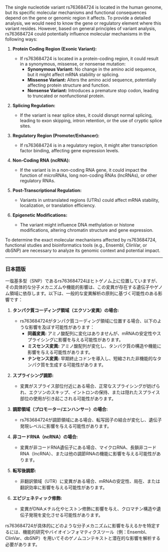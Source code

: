The single nucleotide variant rs763684724 is located in the human genome, but its specific molecular mechanisms and functional consequences depend on the gene or genomic region it affects. To provide a detailed analysis, we would need to know the gene or regulatory element where this variant resides. However, based on general principles of variant analysis, rs763684724 could potentially influence molecular mechanisms in the following ways:

1. **Protein Coding Region (Exonic Variant):**
   - If rs763684724 is located in a protein-coding region, it could result in a synonymous, missense, or nonsense mutation:
     - **Synonymous Variant:** No change in the amino acid sequence, but it might affect mRNA stability or splicing.
     - **Missense Variant:** Alters the amino acid sequence, potentially affecting protein structure and function.
     - **Nonsense Variant:** Introduces a premature stop codon, leading to truncated or nonfunctional protein.

2. **Splicing Regulation:**
   - If the variant is near splice sites, it could disrupt normal splicing, leading to exon skipping, intron retention, or the use of cryptic splice sites.

3. **Regulatory Region (Promoter/Enhancer):**
   - If rs763684724 is in a regulatory region, it might alter transcription factor binding, affecting gene expression levels.

4. **Non-Coding RNA (ncRNA):**
   - If the variant is in a non-coding RNA gene, it could impact the function of microRNAs, long non-coding RNAs (lncRNAs), or other regulatory RNAs.

5. **Post-Transcriptional Regulation:**
   - Variants in untranslated regions (UTRs) could affect mRNA stability, localization, or translation efficiency.

6. **Epigenetic Modifications:**
   - The variant might influence DNA methylation or histone modifications, altering chromatin structure and gene expression.

To determine the exact molecular mechanisms affected by rs763684724, functional studies and bioinformatics tools (e.g., Ensembl, ClinVar, or dbSNP) are necessary to analyze its genomic context and potential impact.

---

### 日本語版

一塩基多型（SNP）であるrs763684724はヒトゲノム上に位置していますが、その具体的な分子メカニズムや機能的影響は、この変異が存在する遺伝子やゲノム領域に依存します。以下は、一般的な変異解析の原則に基づく可能性のある影響です：

1. **タンパク質コーディング領域（エクソン変異）の場合:**
   - rs763684724がタンパク質コーディング領域に位置する場合、以下のような影響を及ぼす可能性があります：
     - **同義変異:** アミノ酸配列に変化はありませんが、mRNAの安定性やスプライシングに影響を与える可能性があります。
     - **ミスセンス変異:** アミノ酸配列が変化し、タンパク質の構造や機能に影響を与える可能性があります。
     - **ナンセンス変異:** 早期終止コドンを導入し、短縮された非機能的なタンパク質を生成する可能性があります。

2. **スプライシング調節:**
   - 変異がスプライス部位付近にある場合、正常なスプライシングが妨げられ、エクソンのスキップ、イントロンの保持、または隠れたスプライス部位の使用が引き起こされる可能性があります。

3. **調節領域（プロモーター/エンハンサー）の場合:**
   - rs763684724が調節領域にある場合、転写因子の結合が変化し、遺伝子発現レベルに影響を与える可能性があります。

4. **非コードRNA（ncRNA）の場合:**
   - 変異が非コードRNA遺伝子にある場合、マイクロRNA、長鎖非コードRNA（lncRNA）、または他の調節RNAの機能に影響を与える可能性があります。

5. **転写後調節:**
   - 非翻訳領域（UTR）に変異がある場合、mRNAの安定性、局在、または翻訳効率に影響を与える可能性があります。

6. **エピジェネティック修飾:**
   - 変異がDNAメチル化やヒストン修飾に影響を与え、クロマチン構造や遺伝子発現を変化させる可能性があります。

rs763684724が具体的にどのような分子メカニズムに影響を与えるかを特定するには、機能的研究やバイオインフォマティクスツール（例：Ensembl、ClinVar、dbSNP）を用いてそのゲノムコンテキストと潜在的な影響を解析する必要があります。